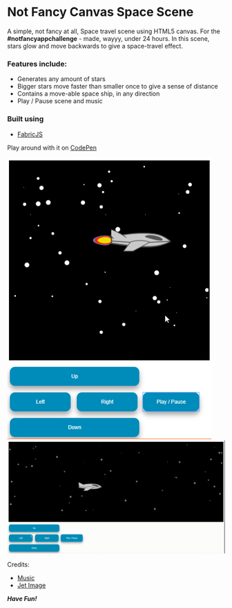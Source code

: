 # Not Fancy Canvas Space Scene

A simple, not fancy at all, Space travel scene using HTML5 canvas.
For the **#notfancyappchallenge** - made, wayyy, under 24 hours.
In this scene, stars glow and move backwards to give a space-travel effect.

### Features include:

- Generates any amount of stars
- Bigger stars move faster than smaller once to give a sense of distance
- Contains a move-able space ship, in any direction
- Play / Pause scene and music

### Built using

- [FabricJS](http://fabricjs.com/)

Play around with it on [CodePen](https://codepen.io/naseeri/pen/RYLJVZ)

![App](NFCSC.png)
![App](NFCSC.gif)

Credits:

- [Music](https://opengameart.org/content/determined-to-fly)
- [Jet Image](https://opengameart.org/content/space-jet-side-sprite)

**_Have Fun!_**
